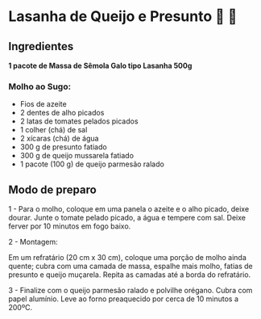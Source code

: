 # Lasanha de Queijo e Presunto :cheese: :bacon:



## Ingredientes 

**1 pacote de Massa de Sêmola Galo tipo Lasanha 500g**

### Molho ao Sugo:

- Fios de azeite
- 2 dentes de alho picados
- 2 latas de tomates pelados picados
- 1 colher (chá) de sal
- 2 xícaras (chá) de água
- 300 g de presunto fatiado
- 300 g de queijo mussarela fatiado
- 1 pacote (100 g) de queijo parmesão ralado

## Modo de preparo

1 - Para o molho, coloque em uma panela o azeite e o alho picado, deixe dourar. Junte o tomate pelado picado, a água e tempere com sal. Deixe ferver por 10 minutos em fogo baixo.

2 - Montagem:

Em um refratário (20 cm x 30 cm), coloque uma porção de molho ainda quente; cubra com uma camada de massa, espalhe mais molho, fatias de presunto e queijo muçarela. Repita as camadas até a borda do refratário.

3 - Finalize com o queijo parmesão ralado e polvilhe orégano. Cubra com papel alumínio. Leve ao forno preaquecido por cerca de 10 minutos a 200ºC.